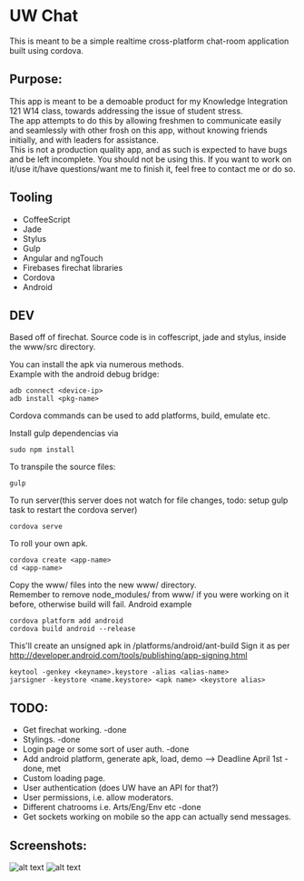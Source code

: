 # UW Chat

This is meant to be a simple realtime cross-platform chat-room application built using cordova. 

## Purpose:

This app is meant to be a demoable product for my Knowledge Integration 121 W14 class, towards addressing the issue of student stress.  
The app attempts to do this by allowing freshmen to communicate easily and seamlessly with other frosh on this app, without knowing friends initially, and with leaders for assistance.  
This is not a production quality app, and as such is expected to have bugs and be left incomplete. You should not be using this. If you want to work on it/use it/have questions/want me to finish it, feel free to contact me or do so. 

## Tooling

+ CoffeeScript
+ Jade
+ Stylus
+ Gulp
+ Angular and ngTouch
+ Firebases firechat libraries
+ Cordova
+ Android

## DEV

Based off of firechat. Source code is in coffescript, jade and stylus, inside the www/src directory.  

You can install the apk via numerous methods.   
Example with the android debug bridge: 
```
adb connect <device-ip>   
adb install <pkg-name>
```

Cordova commands can be used to add platforms, build, emulate etc.  

Install gulp dependencias via
```
sudo npm install
```
To transpile the source files:
```
gulp
```
To run server(this server does not watch for file changes, todo: setup gulp task to restart the cordova server)
```
cordova serve
```

To roll your own apk.  

```
cordova create <app-name>
cd <app-name>
```
Copy the www/ files into the new www/ directory.   
Remember to remove node_modules/ from www/ if you were working on it before, otherwise build will fail. 
Android example
```
cordova platform add android
cordova build android --release
```
This'll create an unsigned apk in /platforms/android/ant-build
Sign it as per http://developer.android.com/tools/publishing/app-signing.html
```
keytool -genkey <keyname>.keystore -alias <alias-name>
jarsigner -keystore <name.keystore> <apk name> <keystore alias>
```

## TODO:
* Get firechat working.  -done  
* Stylings.  -done  
* Login page or some sort of user auth.  -done  
* Add android platform, generate apk, load, demo --> Deadline April 1st  -done, met  
* Custom loading page.  
* User authentication (does UW have an API for that?)  
* User permissions, i.e. allow moderators.  
* Different chatrooms i.e. Arts/Eng/Env etc  -done
* Get sockets working on mobile so the app can actually send messages.  

## Screenshots: 

![alt text](https://github.com/kaustavha/UWChat/tree/master/ss/screen_login.png "Login screen")
![alt text](https://github.com/kaustavha/UWChat/tree/master/ss/screen_chat.png "Login screen")